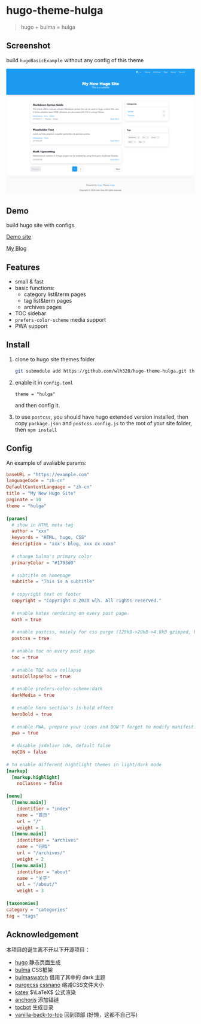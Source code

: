 # hugo-theme-hulga

> hugo + bulma = hulga

## Screenshot

build `hugoBasicExample` without any config of this theme

![screenshot](https://github.com/wlh320/hugo-theme-hulga/blob/main/images/screenshot.png)

## Demo

build hugo site with configs

[Demo site](https://v4.zilch40.wang)

[My Blog](https://blog.zilch40.wang)

## Features

- small & fast
- basic functions:
  - category list&term pages
  - tag list&term pages
  - archives pages
- TOC sidebar
- `prefers-color-scheme` media support
- PWA support

## Install

1. clone to hugo site themes folder

    ```bash
    git submodule add https://github.com/wlh320/hugo-theme-hulga.git themes/hulga
    ```

2. enable it in `config.toml`

    ```
    theme = "hulga"
    ```
    and then config it.

3. to use `postcss`, you should have hugo extended version installed, then copy `package.json` and `postcss.config.js` to the root of your site folder, then `npm install`

## Config

An example of avaliable params:

```toml
baseURL = "https://example.com"
languageCode = "zh-cn"
DefaultContentLanguage = "zh-cn"
title = "My New Hugo Site"
paginate = 10
theme = "hulga"

[params]
  # show in HTML meta tag
  author = "xxx"
  keywords = "HTML, hugo, CSS"
  description = "xxx's blog, xxx xx xxxx"

  # change bulma's primary color
  primaryColor = "#1793d0"

  # subtitle on homepage
  subtitle = "This is a subtitle"

  # copyright text on footer
  copyright = "Copyright © 2020 wlh. All rights reserved."

  # enable katex rendering on every post page
  math = true

  # enable postcss, mainly for css purge (129kB->20kB->4.8kB gzipped, but this makes build slower)
  postcss = true

  # enable toc on every post page
  toc = true

  # enable TOC auto collapse
  autoCollapseToc = true

  # enable prefers-color-scheme:dark
  darkMedia = true

  # enable hero section's is-bold effect
  heroBold = true

  # enable PWA, prepare your icons and DON'T forget to modify manifest.json
  pwa = true

  # disable jsdelivr cdn, default false
  noCDN = false

# to enable different hightlight themes in light/dark mode 
[markup]
  [markup.highlight]
    noClasses = false

[menu]
  [[menu.main]]
    identifier = "index"
    name = "首页"
    url = "/"
    weight = 1
  [[menu.main]]
    identifier = "archives"
    name = "归档"
    url = "/archives/"
    weight = 2
  [[menu.main]]
    identifier = "about"
    name = "关于"
    url = "/about/"
    weight = 3

[taxonomies]
category = "categories"
tag = "tags"

```

## Acknowledgement

本项目的诞生离不开以下开源项目：

- [hugo](https://gohugo.io/) 静态页面生成
- [bulma](https://bulma.io/) CSS框架
- [bulmaswatch](https://jenil.github.io/bulmaswatch/) 借用了其中的 dark 主题
- [purgecss](https://purgecss.com/) [cssnano](https://cssnano.co/) 缩减CSS文件大小
- [katex](https://katex.org/) $\LaTeX$ 公式渲染
- [anchorjs](https://github.com/bryanbraun/anchorjs) 添加锚链
- [tocbot](https://tscanlin.github.io/tocbot/) 生成目录
- [vanilla-back-to-top](https://github.com/vfeskov/vanilla-back-to-top) 回到顶部 (好懒，这都不自己写)

